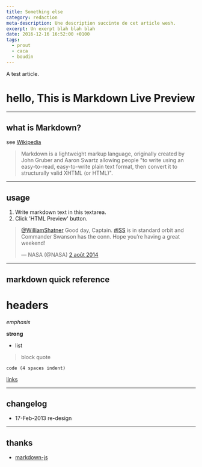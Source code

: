 ```yaml
---
title: Something else
category: redaction
meta-description: Une description succinte de cet article wesh.
excerpt: Un exerpt blah blah blah
date: 2016-12-16 16:52:00 +0100
tags:
  - prout
  - caca
  - boudin
---
```


A test article.

# hello, This is Markdown Live Preview

----
## what is Markdown?
see [Wikipedia](http://en.wikipedia.org/wiki/Markdown)

> Markdown is a lightweight markup language, originally created by John Gruber and Aaron Swartz allowing people "to write using an easy-to-read, easy-to-write plain text format, then convert it to structurally valid XHTML (or HTML)".

----
## usage
1. Write markdown text in this textarea.
2. Click 'HTML Preview' button.


<div class="is-centered">
<blockquote class="twitter-tweet" data-lang="fr"><p lang="en" dir="ltr"><a href="https://twitter.com/WilliamShatner?ref_src=twsrc%5Etfw">@WilliamShatner</a> Good day, Captain. <a href="https://twitter.com/hashtag/ISS?src=hash&amp;ref_src=twsrc%5Etfw">#ISS</a> is in standard orbit and Commander Swanson has the conn. Hope you’re having a great weekend!</p>&mdash; NASA (@NASA) <a href="https://twitter.com/NASA/status/495719809695621121?ref_src=twsrc%5Etfw">2 août 2014</a></blockquote>
<script async src="https://platform.twitter.com/widgets.js" charset="utf-8"></script>

</div>


----
## markdown quick reference
# headers

*emphasis*

**strong**

* list

>block quote

    code (4 spaces indent)
[links](http://wikipedia.org)

----
## changelog
* 17-Feb-2013 re-design

----
## thanks
* [markdown-js](https://github.com/evilstreak/markdown-js)
